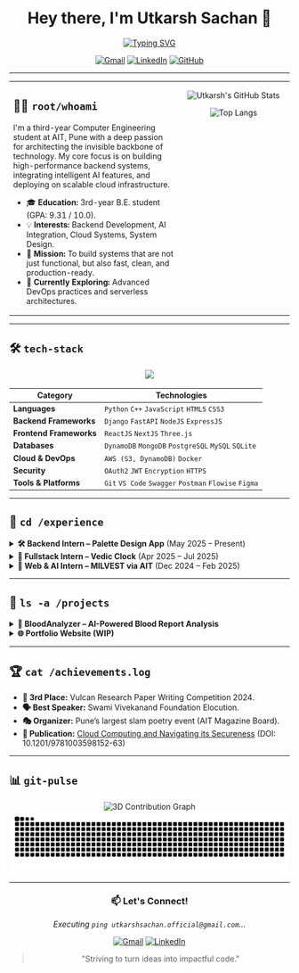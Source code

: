 <div align="center">

<h1 align="center">Hey there, I'm Utkarsh Sachan 👋</h1>

<p align="center">
  <a href="https://github.com/0justaguy0">
    <img src="https://readme-typing-svg.herokuapp.com?font=Fira+Code&size=26&pause=1000&color=3390FF&center=true&vCenter=true&width=800&lines=Computer+Engineering+Undergrad;Backend+%26+Cloud+Enthusiast;Crafting+Secure%2C+Scalable+Solutions" alt="Typing SVG" />
  </a>
</p>


</div>

<p align="center">
  <a href="mailto:utkarshsachan.official@gmail.com"><img src="https://img.shields.io/badge/Gmail-D14836?style=for-the-badge&logo=gmail&logoColor=white" alt="Gmail"/></a>
  <a href="https://www.linkedin.com/in/utkarsh-sachan0000/"><img src="https://img.shields.io/badge/LinkedIn-0077B5?style=for-the-badge&logo=linkedin&logoColor=white" alt="LinkedIn"/></a>
  <a href="https://github.com/0justaguy0"><img src="https://img.shields.io/badge/GitHub-181717?style=for-the-badge&logo=github&logoColor=white" alt="GitHub"/></a>
</p>

---

<table>
  <tr>
    <td valign="top" width="60%">
      
## 👨‍💻 `root/whoami`

I'm a third-year Computer Engineering student at AIT, Pune with a deep passion for architecting the invisible backbone of technology. My core focus is on building high-performance backend systems, integrating intelligent AI features, and deploying on scalable cloud infrastructure.

- 🎓 **Education:** 3rd-year B.E. student (GPA: 9.31 / 10.0).
- 💡 **Interests:** Backend Development, AI Integration, Cloud Systems, System Design.
- 🎯 **Mission:** To build systems that are not just functional, but also fast, clean, and production-ready.
- 🧠 **Currently Exploring:** Advanced DevOps practices and serverless architectures.

</td>
<td valign="top" width="40%">

<div align="center">

![Utkarsh's GitHub Stats](https://github-readme-stats-ochre-eight-79.vercel.app/api?username=0justaguy0&show_icons=true&theme=tokyonight&hide_border=true&include_all_commits=true&count_private=true&card_width=400)

![Top Langs](https://github-readme-stats-ochre-eight-79.vercel.app/api/top-langs/?username=0justaguy0&layout=compact&theme=tokyonight&hide_border=true&langs_count=8&card_width=400&count_private=true)

</div>
</td>
</tr>
</table>

---

## 🛠️ `tech-stack`

<p align="center">
  <a href="https://skillicons.dev">
    <img src="https://skillicons.dev/icons?i=python,cpp,js,html,css,django,fastapi,react,nextjs,nodejs,express,mongodb,postgres,mysql,sqlite,aws,docker,git,vscode,postman,figma,threejs&perline=11" />
  </a>
</p>

| Category                | Technologies                                                                                             |
| ----------------------- | -------------------------------------------------------------------------------------------------------- |
| **Languages**           | `Python` `C++` `JavaScript` `HTML5` `CSS3`                                                               |
| **Backend Frameworks**  | `Django` `FastAPI` `NodeJS` `ExpressJS`                                                                  |
| **Frontend Frameworks** | `ReactJS` `NextJS` `Three.js`                                                                            |
| **Databases**           | `DynamoDB` `MongoDB` `PostgreSQL` `MySQL` `SQLite`                                                       |
| **Cloud & DevOps**      | `AWS (S3, DynamoDB)` `Docker`                                                                            |
| **Security**            | `OAuth2` `JWT` `Encryption` `HTTPS`                                                                      |
| **Tools & Platforms**   | `Git` `VS Code` `Swagger` `Postman` `Flowise` `Figma`                                                      |

---

## 💼 `cd /experience`

<details>
<summary><b>🛠️ Backend Intern – Palette Design App</b> (May 2025 – Present)</summary>
<br>
<ul>
  <li>Engineered a robust backend infrastructure using FastAPI and DynamoDB, processing over 10,000+ API requests daily with high availability.</li>
  <li>Architected an S3-based file processing pipeline for multi-format files (images, PDFs) and decentralized complex business logic using Flowise.</li>
  <li>Implemented secure authentication and authorization using JWT and OAuth2, protecting sensitive user data.</li>
</ul>
</details>

<details>
<summary><b>🧭 Fullstack Intern – Vedic Clock</b> (Apr 2025 – Jul 2025)</summary>
<br>
<ul>
  <li>Refactored a latency-heavy Django application by optimizing database queries and implementing caching, resulting in a 50% reduction in average API response time.</li>
  <li>Integrated `swisseph` and `ephem` libraries for high-precision, offline astrological calculations, removing dependency on external APIs.</li>
  <li>Designed and developed a fully responsive UI with React, ensuring a seamless experience across desktop, tablet, and mobile devices.</li>
</ul>
</details>

<details>
<summary><b>🧠 Web & AI Intern – MILVEST via AIT</b> (Dec 2024 – Feb 2025)</summary>
<br>
<ul>
  <li>Built a full-stack AI-powered examination platform that automated 95% of subjective evaluation tasks using NLP models.</li>
  <li>Developed a peer-review system and scaled the backend infrastructure to handle concurrent usage by over 3,000 students.</li>
  <li>Reduced operational costs by 60% through the implementation of server-side rendering (SSR) and dynamic content delivery.</li>
</ul>
</details>

---

## 🚀 `ls -a /projects`

<details>
<summary><b>🧪 BloodAnalyzer – AI-Powered Blood Report Analysis</b></summary>
<br>
<p>
  An intelligent tool that takes a standard blood report as input and provides a detailed analysis of potential health markers, deficiencies, and risks using a fine-tuned AI model.
  <br><br>
  <b>Tech:</b> Python, FastAPI, Scikit-learn, Pandas, Docker.
  <br>
  <a href="https://github.com/0justaguy0/BloodAnalyzer"><b>🔗 View on GitHub</b></a>
</p>
</details>

<details>
<summary><b>🌐 Portfolio Website (WIP)</b></summary>
<br>
<p>
  My personal corner of the web to showcase my work, built with a modern, interactive, and clean design.
  <br><br>
  <b>Tech:</b> ReactJS, Three.js (for 3D elements), EmailJS, Vercel.
</p>
</details>

---

## 🏆 `cat /achievements.log`

- **🥉 3rd Place:** Vulcan Research Paper Writing Competition 2024.
- **🗣️ Best Speaker:** Swami Vivekanand Foundation Elocution.
- **🎭 Organizer:** Pune’s largest slam poetry event (AIT Magazine Board).
- **📖 Publication:** [Cloud Computing and Navigating its Secureness](http://dx.doi.org/10.1201/9781003598152-63) (DOI: 10.1201/9781003598152-63)

---

## 📊 `git-pulse`

<div align="center">

<!-- This link is for the 3D graph -->
<img src="https://raw.githubusercontent.com/0justaguy0/0justaguy0/main/profile-3d-contrib/profile-green-animate.svg" alt="3D Contribution Graph">

</div>

<div align="center">

<!-- This is the UPDATED link for the snake animation -->
<img src="https://raw.githubusercontent.com/0justaguy0/0justaguy0/main/dist/github-contribution-grid-snake.svg" alt="contribution snake">

</div>

---

<div align="center">

### 📫 Let's Connect!

*Executing `ping utkarshsachan.official@gmail.com`...*

<p align="center">
  <a href="mailto:utkarshsachan.official@gmail.com"><img src="https://img.shields.io/badge/Gmail-D14836?style=for-the-badge&logo=gmail&logoColor=white" alt="Gmail"/></a>
  <a href="https://www.linkedin.com/in/utkarsh-sachan0000/"><img src="https://img.shields.io/badge/LinkedIn-0077B5?style=for-the-badge&logo=linkedin&logoColor=white" alt="LinkedIn"/></a>
</p>

> "Striving to turn ideas into impactful code."

</div>
